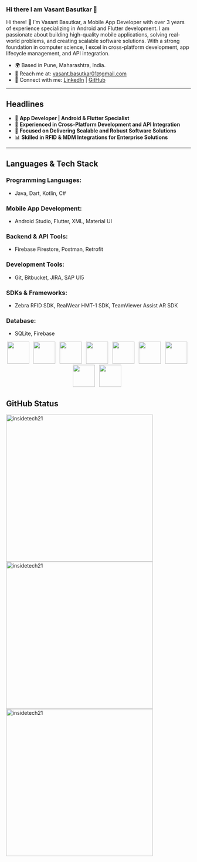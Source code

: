 ### Hi there I am Vasant Basutkar 👋

Hi there! 👋 I’m Vasant Basutkar, a Mobile App Developer with over 3 years of experience specializing in Android and Flutter development. I am passionate about building high-quality mobile applications, solving real-world problems, and creating scalable software solutions. With a strong foundation in computer science, I excel in cross-platform development, app lifecycle management, and API integration.

- 🌍 Based in Pune, Maharashtra, India.  
- 📧 Reach me at: [vasant.basutkar01@gmail.com](mailto:vasant.basutkar01@gmail.com)  
- 🔗 Connect with me: [LinkedIn](https://www.linkedin.com/in/vasant-basutkar-a0854513b/) | [GitHub](https://github.com/insidetech21)  

---

## **Headlines**

- 📱 **App Developer | Android & Flutter Specialist**  
- 🚀 **Experienced in Cross-Platform Development and API Integration**  
- 🎯 **Focused on Delivering Scalable and Robust Software Solutions**  
- 📊 **Skilled in RFID & MDM Integrations for Enterprise Solutions**  

---

## **Languages & Tech Stack**

### **Programming Languages:**  
- Java, Dart, Kotlin, C#

### **Mobile App Development:**  
- Android Studio, Flutter, XML, Material UI

### **Backend & API Tools:**  
- Firebase Firestore, Postman, Retrofit

### **Development Tools:**  
- Git, Bitbucket, JIRA, SAP UI5

### **SDKs & Frameworks:**  
- Zebra RFID SDK, RealWear HMT-1 SDK, TeamViewer Assist AR SDK

### **Database:**  
- SQLite, Firebase



<p align='center'>
    <img height="60" src="https://cdn-icons-png.flaticon.com/128/5968/5968267.png">&nbsp;&nbsp;
    <img height="60" src="https://cdn-icons-png.flaticon.com/128/919/919826.png">&nbsp;&nbsp;
    <img height="60" src="https://cdn-icons-png.flaticon.com/128/5968/5968292.png">&nbsp;&nbsp;
    <img height="60" src="https://cdn-icons-png.flaticon.com/128/5968/5968672.png">&nbsp;&nbsp;
    <img height="60" src="https://cdn-icons.flaticon.com/png/128/1183/premium/1183672.png?token=exp=1644298205~hmac=34c273f9cd674eda5c5977c30571d811">&nbsp;&nbsp;
    <img height="60" src="https://cdn-icons-png.flaticon.com/128/919/919825.png">&nbsp;&nbsp;
    <img height="60" src="https://cdn.iconscout.com/icon/free/png-64/mongodb-3-1175138.png">&nbsp;&nbsp;
     <img height="60" src="https://n7.nextpng.com/sticker-png/925/447/sticker-png-express-js-node-js-javascript-mongodb-node-js-text-trademark-logo-web-application.png">&nbsp;&nbsp;
    <img height="60" src="https://cdn-icons.flaticon.com/png/128/4494/premium/4494748.png?token=exp=1644299297~hmac=08ee6dd0c34e43cfcf214681e6ebeac4">&nbsp;&nbsp;
</p>


## GitHub Status
<p><img align="center" src="https://github-readme-stats.vercel.app/api?username=insidetech21&show_icons=true&locale=en&theme=dracula" alt="insidetech21"  style="width:400px;" />
<img align="left" src="https://github-readme-stats.vercel.app/api/top-langs?username=insidetech21&show_icons=true&locale=en&layout=compact&theme=dracula" alt="insidetech21" style="width:400px;" /></p>   



<p><img align="center" src="https://github-readme-streak-stats.herokuapp.com/?user=insidetech21&theme=tokyonight" alt="insidetech21" style="width:400px;"/></p>
